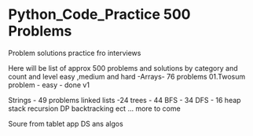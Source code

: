 # Python_Code_Practice 500 Problems

Problem solutions practice fro interviews 

Here will be list of approx 500 problems and solutions  by category and count and level easy ,medium and hard
-Arrays- 76 problems
01.Twosum problem - easy - done v1

Strings - 49 problems
linked lists -24
trees - 44
BFS - 34
DFS - 16
heap 
stack
recursion
DP
backtracking 
ect ... more to come 

Soure from tablet app DS ans algos
